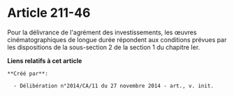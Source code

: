 # Article 211-46

Pour la délivrance de l'agrément des investissements, les œuvres cinématographiques de longue durée répondent aux conditions
prévues par les dispositions de la sous-section 2 de la section 1 du chapitre Ier.

**Liens relatifs à cet article**

	**Créé par**:

	  - Délibération n°2014/CA/11 du 27 novembre 2014 - art., v. init.
